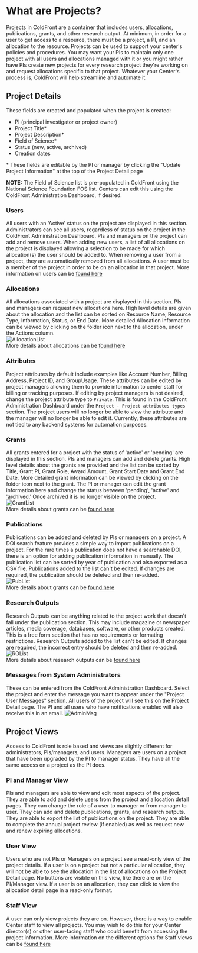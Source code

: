 # What are Projects?

Projects in ColdFront are a container that includes users, allocations, publications, grants, and other research output.  At minimum, in order for a user to get access to a resource, there must be a project, a PI, and an allocation to the resource.  Projects can be used to support your center's policies and procedures.  You may want your PIs to maintain only one project with all users and allocations managed with it or you might rather have PIs create new projects for every research project they're working on and request allocations specific to that project.  Whatever your Center's process is, ColdFront will help streamline and automate it.

## Project Details
These fields are created and populated when the project is created:  
- PI (principal investigator or project owner)  
- Project Title\*   
- Project Description\*  
- Field of Science\*  
- Status (new, active, archived)  
- Creation dates  

\* These fields are editable by the PI or manager by clicking the "Update Project Information" at the top of the Project Detail page

**NOTE:** The Field of Science list is pre-populated in ColdFront using the National Science Foundation FOS list.  Centers can edit this using the ColdFront Administration Dashboard, if desired.

### Users
All users with an 'Active' status on the project are displayed in this section.  Administrators can see all users, regardless of status on the project in the ColdFront Administration Dashboard.  PIs and managers on the project can add and remove users.  When adding new users, a list of all allocations on the project is displayed allowing a selection to be made for which allocation(s) the user should be added to.  When removing a user from a project, they are automatically removed from all allocations.  A user must be a member of the project in order to be on an allocation in that project.  More information on users can be [found here](../roles/index.md)

### Allocations
All allocations associated with a project are displayed in this section.  PIs and managers can request new allocations here.  High level details are given about the allocation and the list can be sorted on Resource Name, Resource Type, Information, Status, or End Date.  More detailed Allocation information can be viewed by clicking on the folder icon next to the allocation, under the Actions column.  
![AllocationList](../../images/allocationlist.PNG)  
More details about allocations can be [found here](../allocations/index.md)

### Attributes  
Project attributes by default include examples like Account Number, Billing Address, Project ID, and GroupUsage.  These attributes can be edited by project managers allowing them to provide information to center staff for billing or tracking purposes.  If editing by project managers is not desired, change the project attribute type to `Private`.  This is found in the ColdFront Administration Dashboard under the `Project - Project attributes types` section. The project users will no longer be able to view the attribute and the manager will no longer be able to edit it.  Currently, these attributes are not tied to any backend systems for automation purposes.  

### Grants
All grants entered for a project with the status of 'active' or 'pending' are displayed in this section.  PIs and managers can add and delete grants.  High level details about the grants are provided and the list can be sorted by Title, Grant PI, Grant Role, Award Amount, Grant Start Date and Grant End Date.  More detailed grant information can be viewed by clicking on the folder icon next to the grant.  The PI or manager can edit the grant information here and change the status between 'pending', 'active' and 'archived.'  Once archived it is no longer visible on the project.  
![GrantList](../../images/grantlist.PNG)  
More details about grants can be [found here](grants.md)

### Publications
Publications can be added and deleted by PIs or managers on a project.  A DOI search feature provides a simple way to import publications on a project.  For the rare times a publication does not have a searchable DOI, there is an option for adding publication information in manually.  The publication list can be sorted by year of publication and also exported as a CSV file.  Publications added to the list can't be edited.  If changes are required, the publication should be deleted and then re-added.  
![PubList](../../images/publist.PNG)  
More details about grants can be [found here](publications.md)  


### Research Outputs
Research Outputs can be anything related to the project work that doesn't fall under the publication section.  This may include magazine or newspaper articles, media coverage, databases, software, or other products created.  This is a free form section that has no requirements or formating restrictions.  Research Outputs added to the list can't be edited.  If changes are required, the incorrect entry should be deleted and then re-added.  
![ROList](../../images/ROlist.PNG)  
More details about research outputs can be [found here](researchoutputs.md)

### Messages from System Administrators
These can be entered from the ColdFront Administration Dashboard.  Select the project and enter the message you want to appear under the "Project User Messages" section.  All users of the project will see this on the Project Detail page.  The PI and all users who have notifications enabled will also receive this in an email.
![AdminMsg](../../images/adminmsg.PNG)


## Project Views
Access to ColdFront is role based and views are slightly different for administrators, PIs/managers, and users.  Managers are users on a project that have been upgraded by the PI to manager status.  They have all the same access on a project as the PI does.


### PI and Manager View
PIs and managers are able to view and edit most aspects of the project.  They are able to add and delete users from the project and allocation detail pages.  They can change the role of a user to manager or from manager to user.  They can add and delete publications, grants, and research outputs.  They are able to export the list of publications on the project.  They are able to complete the annual project review (if enabled) as well as request new and renew expiring allocations.  

### User View
Users who are not PIs or Managers on a project see a read-only view of the project details.  If a user is on a project but not a particular allocation, they will not be able to see the allocation in the list of allocations on the Project Detail page.  No buttons are visible on this view, like there are on the PI/Manager view.  If a user is on an allocation, they can click to view the allocation detail page in a read-only format.  

### Staff View
A user can only view projects they are on.  However, there is a way to enable Center staff to view all projects.  You may wish to do this for your Center director(s) or other user-facing staff who could benefit from accessing the project information.  More information on the different options for Staff views can be [found here](../roles/staff.md)
